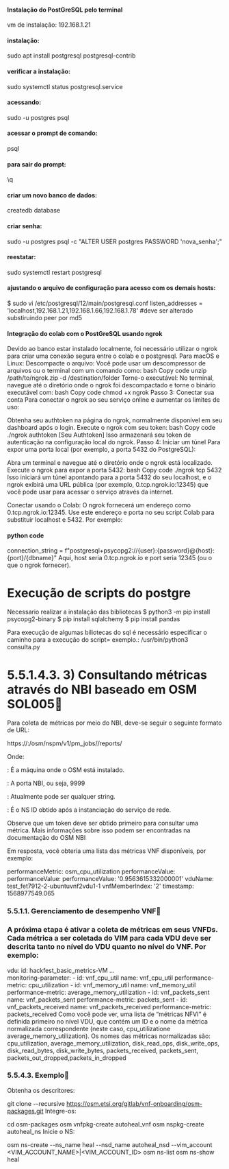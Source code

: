 #### Instalação do PostGreSQL pelo terminal
vm de instalação: 192.168.1.21

#### instalação:
sudo apt install postgresql postgresql-contrib

#### verificar a instalação:
sudo systemctl status postgresql.service

#### acessando:
sudo -u postgres psql

#### acessar o prompt de comando:
psql

#### para sair do prompt:
\q

#### criar um novo banco de dados:
createdb database

#### criar senha:
sudo -u postgres psql -c "ALTER USER postgres PASSWORD 'nova_senha';"

#### reestatar:
sudo systemctl restart postgresql

#### ajustando o arquivo de configuração para acesso com os demais hosts:

$ sudo vi /etc/postgresql/12/main/postgresql.conf
listen_addresses = 'localhost,192.168.1.21,192.168.1.66,192.168.1.78' 
#deve ser alterado substiruindo peer por md5




#### Integração do colab com o PostGreSQL usando ngrok ###

Devido ao banco estar instalado localmente, foi necessário utilizar o ngrok para criar uma conexão segura entre o colab e o postgresql.
Para macOS e Linux:
Descompacte o arquivo: Você pode usar um descompressor de arquivos ou o terminal com um comando como:
bash
Copy code
unzip /path/to/ngrok.zip -d /destination/folder
Torne-o executável: No terminal, navegue até o diretório onde o ngrok foi descompactado e torne o binário executável com:
bash
Copy code
chmod +x ngrok
Passo 3: Conectar sua conta
Para conectar o ngrok ao seu serviço online e aumentar os limites de uso:

Obtenha seu authtoken na página do ngrok, normalmente disponível em seu dashboard após o login.
Execute o ngrok com seu token:
bash
Copy code
./ngrok authtoken [Seu Authtoken]
Isso armazenará seu token de autenticação na configuração local do ngrok.
Passo 4: Iniciar um túnel
Para expor uma porta local (por exemplo, a porta 5432 do PostgreSQL):

Abra um terminal e navegue até o diretório onde o ngrok está localizado.
Execute o ngrok para expor a porta 5432:
bash
Copy code
./ngrok tcp 5432
Isso iniciará um túnel apontando para a porta 5432 do seu localhost, e o ngrok exibirá uma URL pública (por exemplo, 0.tcp.ngrok.io:12345) que você pode usar para acessar o serviço através da internet.


Conectar usando o Colab: O ngrok fornecerá um endereço como 0.tcp.ngrok.io:12345. Use este endereço e porta no seu script Colab para substituir localhost e 5432. Por exemplo:

#### python code

connection_string = f"postgresql+psycopg2://{user}:{password}@{host}:{port}/{dbname}"
Aqui, host seria 0.tcp.ngrok.io e port seria 12345 (ou o que o ngrok fornecer).


# Execução de scripts do postgre
Necessario realizar a instalação das bibliotecas 
$ python3 -m pip install psycopg2-binary
$ pip install sqlalchemy
$ pip install pandas



Para execução de algumas biliotecas do sql é necessário especificar o caminho para a execução do script=  exemplo.: /usr/bin/python3 consulta.py

# 5.5.1.4.3. 3) Consultando métricas através do NBI baseado em OSM SOL005
Para coleta de métricas por meio do NBI, deve-se seguir o seguinte formato de URL:

https://<host-ip>:<nbi-port>/osm/nspm/v1/pm_jobs/<project-id>/reports/<network-service-id>

Onde:

<host-ip>: É a máquina onde o OSM está instalado.

<nbi-port>: A porta NBI, ou seja, 9999

<project-id>: Atualmente pode ser qualquer string.

<network-service-id>: É o NS ID obtido após a instanciação do serviço de rede.

Observe que um token deve ser obtido primeiro para consultar uma métrica. Mais informações sobre isso podem ser encontradas na documentação do OSM NBI

Em resposta, você obteria uma lista das métricas VNF disponíveis, por exemplo:

   performanceMetric: osm_cpu_utilization
   performanceValue:
       performanceValue:
           performanceValue: '0.9563615332000001'
           vduName: test_fet7912-2-ubuntuvnf2vdu1-1
           vnfMemberIndex: '2'
       timestamp: 1568977549.065



### 5.5.1.1. Gerenciamento de desempenho VNF

### A próxima etapa é ativar a coleta de métricas em seus VNFDs. Cada métrica a ser coletada do VIM para cada VDU deve ser descrita tanto no nível do VDU ​​quanto no nível do VNF. Por exemplo:

vdu:
   id: hackfest_basic_metrics-VM
  ...  
    monitoring-parameter:
    - id: vnf_cpu_util
      name: vnf_cpu_util
      performance-metric: cpu_utilization
    - id: vnf_memory_util
      name: vnf_memory_util
      performance-metric: average_memory_utilization
    - id: vnf_packets_sent
      name: vnf_packets_sent
      performance-metric: packets_sent
    - id: vnf_packets_received
      name: vnf_packets_received
      performance-metric: packets_received
Como você pode ver, uma lista de “métricas NFVI” é definida primeiro no nível VDU, que contém um ID e o nome da métrica normalizada correspondente (neste caso, cpu_utilizatione average_memory_utilization). Os nomes das métricas normalizadas são: cpu_utilization, average_memory_utilization, disk_read_ops, disk_write_ops, disk_read_bytes, disk_write_bytes, packets_received, packets_sent, packets_out_dropped,packets_in_dropped       



### 5.5.4.3. Exemplo
Obtenha os descritores:

git clone --recursive https://osm.etsi.org/gitlab/vnf-onboarding/osm-packages.git
Integre-os:

cd osm-packages
osm vnfpkg-create autoheal_vnf
osm nspkg-create autoheal_ns
Inicie o NS:

osm ns-create --ns_name heal --nsd_name autoheal_nsd --vim_account <VIM_ACCOUNT_NAME>|<VIM_ACCOUNT_ID>
osm ns-list
osm ns-show heal

